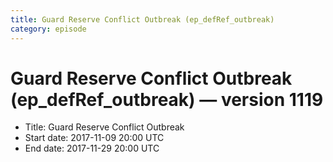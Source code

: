 ```yaml
---
title: Guard Reserve Conflict Outbreak (ep_defRef_outbreak)
category: episode
---
```


# Guard Reserve Conflict Outbreak (ep_defRef_outbreak) — version 1119



  * Title: Guard Reserve Conflict Outbreak
  * Start date: 2017-11-09 20:00 UTC
  * End date: 2017-11-29 20:00 UTC

